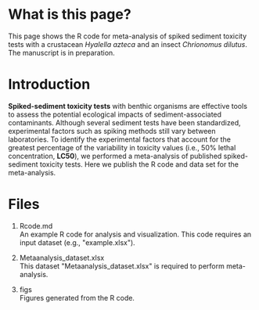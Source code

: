 # What is this page?
This page shows the R code for meta-analysis of spiked sediment toxicity tests with a crustacean *Hyalella azteca* and an insect *Chrionomus dilutus*. The manuscript is in preparation. 

# Introduction  
**Spiked-sediment toxicity tests** with benthic organisms are effective tools to assess the potential ecological impacts of sediment-associated contaminants. Although several sediment tests have been standardized, experimental factors such as spiking methods still vary between laboratories. To identify the experimental factors that account for the greatest percentage of the variability in toxicity values (i.e., 50% lethal concentration, **LC50**), we performed a meta-analysis of published spiked-sediment toxicity tests. Here we publish the R code and data set for the meta-analysis.  
  
  
    
# Files
1. Rcode.md  
An example R code for analysis and visualization. This code requires an input dataset (e.g., "example.xlsx").  
     
2. Metaanalysis_dataset.xlsx  
This dataset "Metaanalysis_dataset.xlsx" is required to perform meta-analysis.  
  
3. figs  
Figures generated from the R code.  
